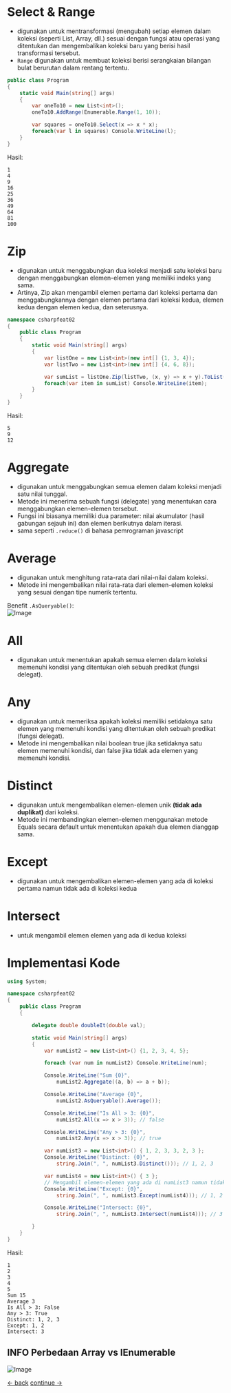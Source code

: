 # Select & Range
* digunakan untuk mentransformasi (mengubah) setiap elemen dalam koleksi (seperti List, Array, dll.) sesuai dengan fungsi atau operasi yang ditentukan dan mengembalikan koleksi baru yang berisi hasil transformasi tersebut.
* `Range` digunakan untuk membuat koleksi berisi serangkaian bilangan bulat berurutan dalam rentang tertentu. 

```csharp
public class Program
{
    static void Main(string[] args)
    {
        var oneTo10 = new List<int>();
        oneTo10.AddRange(Enumerable.Range(1, 10));

        var squares = oneTo10.Select(x => x * x);
        foreach(var l in squares) Console.WriteLine(l);
    }
}
```

Hasil: <br>
```terminal
1
4
9
16
25
36
49
64
81
100
```



# Zip
* digunakan untuk menggabungkan dua koleksi menjadi satu koleksi baru dengan menggabungkan elemen-elemen yang memiliki indeks yang sama. 
* Artinya, Zip akan mengambil elemen pertama dari koleksi pertama dan menggabungkannya dengan elemen pertama dari koleksi kedua, elemen kedua dengan elemen kedua, dan seterusnya.

```csharp
namespace csharpfeat02
{
    public class Program
    {
        static void Main(string[] args)
        {
            var listOne = new List<int>(new int[] {1, 3, 4});
            var listTwo = new List<int>(new int[] {4, 6, 8});

            var sumList = listOne.Zip(listTwo, (x, y) => x + y).ToList();
            foreach(var item in sumList) Console.WriteLine(item);
        }
    }
}

```


Hasil:
```terminal
5
9
12
```


# Aggregate 
* digunakan untuk menggabungkan semua elemen dalam koleksi menjadi satu nilai tunggal. 
* Metode ini menerima sebuah fungsi (delegate) yang menentukan cara menggabungkan elemen-elemen tersebut. 
* Fungsi ini biasanya memiliki dua parameter: nilai akumulator (hasil gabungan sejauh ini) dan elemen berikutnya dalam iterasi.
* sama seperti `.reduce()` di bahasa pemrograman javascript

# Average
* digunakan untuk menghitung rata-rata dari nilai-nilai dalam koleksi. 
* Metode ini mengembalikan nilai rata-rata dari elemen-elemen koleksi yang sesuai dengan tipe numerik tertentu.

Benefit `.AsQueryable()`: <br>
![Image](../images/basic/28-AsQueryable-benefit.png) 

# All
*  digunakan untuk menentukan apakah semua elemen dalam koleksi memenuhi kondisi yang ditentukan oleh sebuah predikat (fungsi delegat).

# Any
* digunakan untuk memeriksa apakah koleksi memiliki setidaknya satu elemen yang memenuhi kondisi yang ditentukan oleh sebuah predikat (fungsi delegat).
* Metode ini mengembalikan nilai boolean true jika setidaknya satu elemen memenuhi kondisi, dan false jika tidak ada elemen yang memenuhi kondisi.

# Distinct
* digunakan untuk mengembalikan elemen-elemen unik **(tidak ada duplikat)** dari koleksi. 
* Metode ini membandingkan elemen-elemen menggunakan metode Equals secara default untuk menentukan apakah dua elemen dianggap sama.

# Except
* digunakan untuk mengembalikan elemen-elemen yang ada di koleksi pertama namun tidak ada di koleksi kedua

# Intersect
* untuk mengambil elemen elemen yang ada di kedua koleksi


# Implementasi Kode
```csharp
using System;

namespace csharpfeat02
{
    public class Program
    {

        delegate double doubleIt(double val);

        static void Main(string[] args)
        {
            var numList2 = new List<int>() {1, 2, 3, 4, 5};

            foreach (var num in numList2) Console.WriteLine(num);

            Console.WriteLine("Sum {0}",
                numList2.Aggregate((a, b) => a + b));

            Console.WriteLine("Average {0}",
                numList2.AsQueryable().Average());

            Console.WriteLine("Is All > 3: {0}",
                numList2.All(x => x > 3)); // false

            Console.WriteLine("Any > 3: {0}",
                numList2.Any(x => x > 3)); // true

            var numList3 = new List<int>() { 1, 2, 3, 3, 2, 3 };
            Console.WriteLine("Distinct: {0}",
                string.Join(", ", numList3.Distinct())); // 1, 2, 3

            var numList4 = new List<int>() { 3 };
            // Mengambil elemen-elemen yang ada di numList3 namun tidak ada di numList4
            Console.WriteLine("Except: {0}",
                string.Join(", ", numList3.Except(numList4))); // 1, 2

            Console.WriteLine("Intersect: {0}",
                string.Join(", ", numList3.Intersect(numList4))); // 3

        }
    }
}
```

Hasil:
```terminal
1
2
3
4
5
Sum 15
Average 3
Is All > 3: False
Any > 3: True
Distinct: 1, 2, 3
Except: 1, 2
Intersect: 3
```



## INFO Perbedaan Array vs IEnumerable
![Image](../images/basic/27-diff-array-Ienumerable.png)




[<- back](https://github.com/QuackPlayground/csharp/blob/main/theory/basic/29.md)
[continue ->](https://github.com/QuackPlayground/csharp/blob/main/theory/basic/31.md)